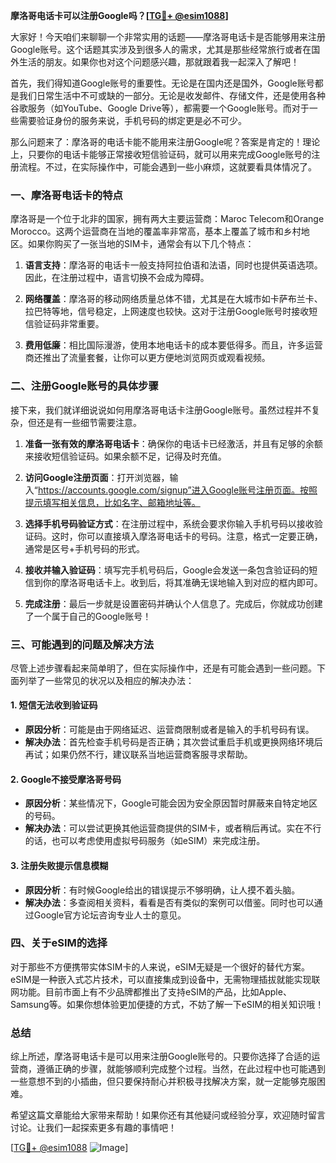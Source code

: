 **摩洛哥电话卡可以注册Google吗？[[TG💪+ @esim1088](https://t.me/s/esim1088)]**

大家好！今天咱们来聊聊一个非常实用的话题——摩洛哥电话卡是否能够用来注册Google账号。这个话题其实涉及到很多人的需求，尤其是那些经常旅行或者在国外生活的朋友。如果你也对这个问题感兴趣，那就跟着我一起深入了解吧！

首先，我们得知道Google账号的重要性。无论是在国内还是国外，Google账号都是我们日常生活中不可或缺的一部分。无论是收发邮件、存储文件，还是使用各种谷歌服务（如YouTube、Google Drive等），都需要一个Google账号。而对于一些需要验证身份的服务来说，手机号码的绑定更是必不可少。

那么问题来了：摩洛哥的电话卡能不能用来注册Google呢？答案是肯定的！理论上，只要你的电话卡能够正常接收短信验证码，就可以用来完成Google账号的注册流程。不过，在实际操作中，可能会遇到一些小麻烦，这就要看具体情况了。

### 一、摩洛哥电话卡的特点

摩洛哥是一个位于北非的国家，拥有两大主要运营商：Maroc Telecom和Orange Morocco。这两个运营商在当地的覆盖率非常高，基本上覆盖了城市和乡村地区。如果你购买了一张当地的SIM卡，通常会有以下几个特点：

1. **语言支持**：摩洛哥的电话卡一般支持阿拉伯语和法语，同时也提供英语选项。因此，在注册过程中，语言切换不会成为障碍。
   
2. **网络覆盖**：摩洛哥的移动网络质量总体不错，尤其是在大城市如卡萨布兰卡、拉巴特等地，信号稳定，上网速度也较快。这对于注册Google账号时接收短信验证码非常重要。

3. **费用低廉**：相比国际漫游，使用本地电话卡的成本要低得多。而且，许多运营商还推出了流量套餐，让你可以更方便地浏览网页或观看视频。

### 二、注册Google账号的具体步骤

接下来，我们就详细说说如何用摩洛哥电话卡注册Google账号。虽然过程并不复杂，但还是有一些细节需要注意。

1. **准备一张有效的摩洛哥电话卡**：确保你的电话卡已经激活，并且有足够的余额来接收短信验证码。如果余额不足，记得及时充值。

2. **访问Google注册页面**：打开浏览器，输入“https://accounts.google.com/signup”进入Google账号注册页面。按照提示填写相关信息，比如名字、邮箱地址等。

3. **选择手机号码验证方式**：在注册过程中，系统会要求你输入手机号码以接收验证码。这时，你可以直接填入摩洛哥电话卡的号码。注意，格式一定要正确，通常是区号+手机号码的形式。

4. **接收并输入验证码**：填写完手机号码后，Google会发送一条包含验证码的短信到你的摩洛哥电话卡上。收到后，将其准确无误地输入到对应的框内即可。

5. **完成注册**：最后一步就是设置密码并确认个人信息了。完成后，你就成功创建了一个属于自己的Google账号！

### 三、可能遇到的问题及解决方法

尽管上述步骤看起来简单明了，但在实际操作中，还是有可能会遇到一些问题。下面列举了一些常见的状况以及相应的解决办法：

#### 1. 短信无法收到验证码
   - **原因分析**：可能是由于网络延迟、运营商限制或者是输入的手机号码有误。
   - **解决办法**：首先检查手机号码是否正确；其次尝试重启手机或更换网络环境后再试；如果仍然不行，建议联系当地运营商客服寻求帮助。

#### 2. Google不接受摩洛哥号码
   - **原因分析**：某些情况下，Google可能会因为安全原因暂时屏蔽来自特定地区的号码。
   - **解决办法**：可以尝试更换其他运营商提供的SIM卡，或者稍后再试。实在不行的话，也可以考虑使用虚拟号码服务（如eSIM）来完成注册。

#### 3. 注册失败提示信息模糊
   - **原因分析**：有时候Google给出的错误提示不够明确，让人摸不着头脑。
   - **解决办法**：多查阅相关资料，看看是否有类似的案例可以借鉴。同时也可以通过Google官方论坛咨询专业人士的意见。

### 四、关于eSIM的选择

对于那些不方便携带实体SIM卡的人来说，eSIM无疑是一个很好的替代方案。eSIM是一种嵌入式芯片技术，可以直接集成到设备中，无需物理插拔就能实现联网功能。目前市面上有不少品牌都推出了支持eSIM的产品，比如Apple、Samsung等。如果你想体验更加便捷的方式，不妨了解一下eSIM的相关知识哦！

### 总结

综上所述，摩洛哥电话卡是可以用来注册Google账号的。只要你选择了合适的运营商，遵循正确的步骤，就能够顺利完成整个过程。当然，在此过程中也可能遇到一些意想不到的小插曲，但只要保持耐心并积极寻找解决方案，就一定能够克服困难。

希望这篇文章能给大家带来帮助！如果你还有其他疑问或经验分享，欢迎随时留言讨论。让我们一起探索更多有趣的事情吧！

[[TG💪+ @esim1088](https://t.me/s/esim1088) ![Image](https://i.postimg.cc/4NQfJmqS/Snipaste-2025-05-13-00-14-12.png)]